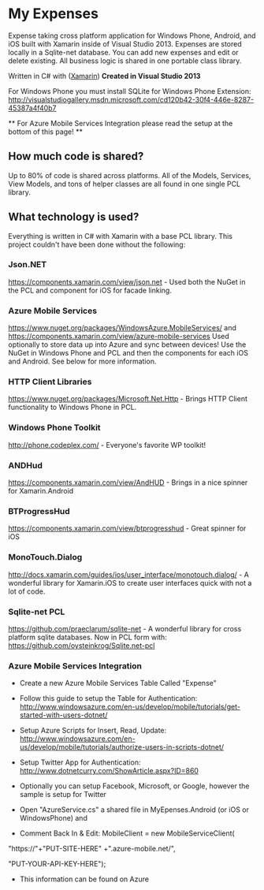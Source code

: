 My Expenses
==========

Expense taking cross platform application for Windows Phone, Android, and iOS built with Xamarin inside of Visual Studio 2013. 
Expenses are stored locally in a Sqlite-net database. You can add new expenses and edit or delete existing. All business logic is shared in one portable class library.

Written in C# with ([Xamarin](http://www.xamarin.com))  **Created in Visual Studio 2013**

For Windows Phone you must install SQLite for Windows Phone Extension: http://visualstudiogallery.msdn.microsoft.com/cd120b42-30f4-446e-8287-45387a4f40b7

** For Azure Mobile Services Integration please read the setup at the bottom of this page! **

## How much code is shared?
Up to 80% of code is shared across platforms. All of the Models, Services, View Models, and tons of helper classes are all found in one single PCL library. 

## What technology is used?
Everything is written in C# with Xamarin with a base PCL library. This project couldn't have been done without the following:

### Json.NET
https://components.xamarin.com/view/json.net - Used both the NuGet in the PCL and component for iOS for facade linking. 

### Azure Mobile Services
https://www.nuget.org/packages/WindowsAzure.MobileServices/ and https://components.xamarin.com/view/azure-mobile-services 
Used optionally to store data up into Azure and sync between devices! 
Use the NuGet in Windows Phone and PCL and then the components for each iOS and Android. See below for more information.

### HTTP Client Libraries
https://www.nuget.org/packages/Microsoft.Net.Http - Brings HTTP Client functionality to Windows Phone in PCL.

### Windows Phone Toolkit
http://phone.codeplex.com/ - Everyone's favorite WP toolkit!

### ANDHud
https://components.xamarin.com/view/AndHUD - Brings in a nice spinner for Xamarin.Android

### BTProgressHud
https://components.xamarin.com/view/btprogresshud - Great spinner for iOS

### MonoTouch.Dialog
http://docs.xamarin.com/guides/ios/user_interface/monotouch.dialog/ - A wonderful library for Xamarin.iOS to create user interfaces quick with not a lot of code.

### Sqlite-net PCL
https://github.com/praeclarum/sqlite-net - A wonderful library for cross platform sqlite databases.
Now in PCL form with: https://github.com/oysteinkrog/Sqlite.net-pcl

### Azure Mobile Services Integration

* Create a new Azure Mobile Services Table Called "Expense"
* Follow this guide to setup the Table for Authentication: http://www.windowsazure.com/en-us/develop/mobile/tutorials/get-started-with-users-dotnet/

* Setup Azure Scripts for Insert, Read, Update: http://www.windowsazure.com/en-us/develop/mobile/tutorials/authorize-users-in-scripts-dotnet/

* Setup Twitter App for Authentication: http://www.dotnetcurry.com/ShowArticle.aspx?ID=860

* Optionally you can setup Facebook, Microsoft, or Google, however the sample is setup for Twitter

* Open "AzureService.cs" a shared file in MyEpenses.Android (or iOS or WindowsPhone) and 
* Comment Back In & Edit: MobileClient = new MobileServiceClient(
        
"https://"+"PUT-SITE-HERE" +".azure-mobile.net/",
        
"PUT-YOUR-API-KEY-HERE");

* This information can be found on Azure